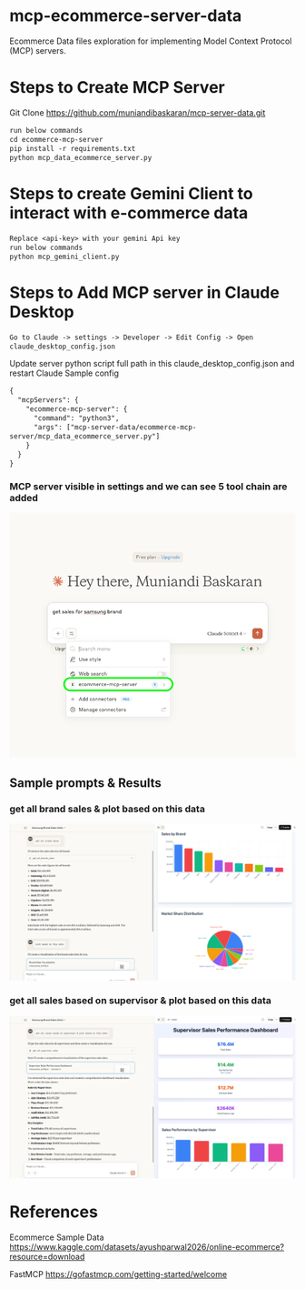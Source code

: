 # mcp-ecommerce-server-data
Ecommerce Data files exploration for implementing Model Context Protocol (MCP) servers.



# Steps to Create MCP Server

Git Clone 
https://github.com/muniandibaskaran/mcp-server-data.git

```
run below commands
cd ecommerce-mcp-server
pip install -r requirements.txt
python mcp_data_ecommerce_server.py
```
# Steps to create Gemini Client to interact with e-commerce data

```
Replace <api-key> with your gemini Api key
run below commands 
python mcp_gemini_client.py
```

# Steps to Add MCP server in Claude Desktop
```
Go to Claude -> settings -> Developer -> Edit Config -> Open claude_desktop_config.json
```

Update server python script full path in this claude_desktop_config.json and restart Claude
Sample config
```
{
  "mcpServers": {
    "ecommerce-mcp-server": {
      "command": "python3",
      "args": ["mcp-server-data/ecommerce-mcp-server/mcp_data_ecommerce_server.py"]
    }
  }
}
```
### MCP server visible in settings and we can see 5 tool chain are added
![custom_connector.png](images/custom_connector.png)

## Sample prompts & Results


### get all brand sales & plot based on this data
![brands_sales_plot.png](images/brands_sales_plot.png)

### get all sales based on supervisor & plot based on this data
![supervisor_sales_plot.png](images/supervisor_sales_plot.png)


# References
Ecommerce Sample Data
https://www.kaggle.com/datasets/ayushparwal2026/online-ecommerce?resource=download

FastMCP
https://gofastmcp.com/getting-started/welcome
